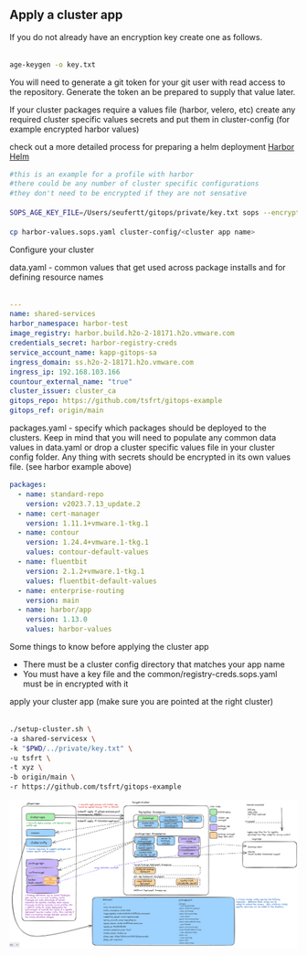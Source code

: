 ## Apply a cluster app

If you do not already have an encryption key create one as follows.

```bash

age-keygen -o key.txt
```

You will need to generate a git token for your git user with read access to the repository.  Generate the token an be prepared to supply that value later.

If your cluster packages require a values file (harbor, velero, etc) create any required cluster specific values secrets and put them in cluster-config (for example encrypted harbor values)

check out a more detailed process for preparing a helm deployment [Harbor Helm](https://github.com/tsfrt/gitops-example/blob/main/harbor/README.md)

```bash
#this is an example for a profile with harbor
#there could be any number of cluster specific configurations 
#they don't need to be encrypted if they are not sensative

SOPS_AGE_KEY_FILE=/Users/seufertt/gitops/private/key.txt sops --encrypt --age <pub key>  harbor-values.yaml > harbor-values.sops.yaml

cp harbor-values.sops.yaml cluster-config/<cluster app name>
```

Configure your cluster

data.yaml - common values that get used across package installs and for defining resource names

```yaml

---
name: shared-services
harbor_namespace: harbor-test
image_registry: harbor.build.h2o-2-18171.h2o.vmware.com
credentials_secret: harbor-registry-creds
service_account_name: kapp-gitops-sa
ingress_domain: ss.h2o-2-18171.h2o.vmware.com
ingress_ip: 192.168.103.166
countour_external_name: "true"
cluster_issuer: cluster_ca
gitops_repo: https://github.com/tsfrt/gitops-example
gitops_ref: origin/main

```

packages.yaml - specify which packages should be deployed to the clusters.  Keep in mind that you will need to populate any common data values in data.yaml or 
drop a cluster specific values file in your cluster config folder.  Any thing with secrets should be encrypted in its own values file. (see harbor example above)

```yaml
packages:
  - name: standard-repo
    version: v2023.7.13_update.2
  - name: cert-manager
    version: 1.11.1+vmware.1-tkg.1
  - name: contour
    version: 1.24.4+vmware.1-tkg.1
    values: contour-default-values
  - name: fluentbit
    version: 2.1.2+vmware.1-tkg.1
    values: fluentbit-default-values
  - name: enterprise-routing
    version: main
  - name: harbor/app
    version: 1.13.0
    values: harbor-values
```

Some things to know before applying the cluster app

- There must be a cluster config directory that matches your app name
- You must have a key file and the common/registry-creds.sops.yaml must be in encrypted with it

apply your cluster app (make sure you are pointed at the right cluster)

```bash

./setup-cluster.sh \
-a shared-servicesx \
-k "$PWD/../private/key.txt" \
-u tsfrt \
-t xyz \
-b origin/main \
-r https://github.com/tsfrt/gitops-example

```


![gitops-flow](docs/gitops-flow.png)
